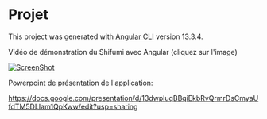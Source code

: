 # Projet

This project was generated with [Angular CLI](https://github.com/angular/angular-cli) version 13.3.4.

Vidéo de démonstration du Shifumi avec Angular (cliquez sur l'image)

[![ScreenShot](https://cdn.discordapp.com/attachments/898659181488402493/972965211822768229/shifumiminia.png)](https://youtu.be/Jrm_0oYgems)

Powerpoint de présentation de l'application:

https://docs.google.com/presentation/d/13dwpluqBBqiEkbRvQrmrDsCmyaUfdTM5DLIam1QpKww/edit?usp=sharing




